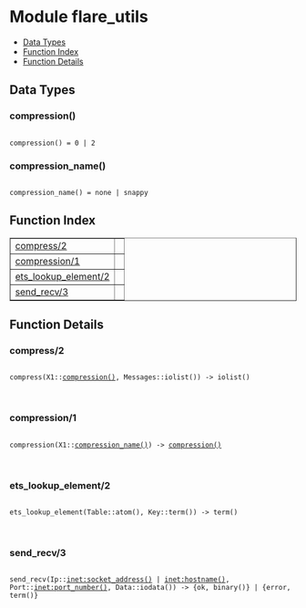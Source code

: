 

# Module flare_utils #
* [Data Types](#types)
* [Function Index](#index)
* [Function Details](#functions)

<a name="types"></a>

## Data Types ##




### <a name="type-compression">compression()</a> ###


<pre><code>
compression() = 0 | 2
</code></pre>




### <a name="type-compression_name">compression_name()</a> ###


<pre><code>
compression_name() = none | snappy
</code></pre>

<a name="index"></a>

## Function Index ##


<table width="100%" border="1" cellspacing="0" cellpadding="2" summary="function index"><tr><td valign="top"><a href="#compress-2">compress/2</a></td><td></td></tr><tr><td valign="top"><a href="#compression-1">compression/1</a></td><td></td></tr><tr><td valign="top"><a href="#ets_lookup_element-2">ets_lookup_element/2</a></td><td></td></tr><tr><td valign="top"><a href="#send_recv-3">send_recv/3</a></td><td></td></tr></table>


<a name="functions"></a>

## Function Details ##

<a name="compress-2"></a>

### compress/2 ###

<pre><code>
compress(X1::<a href="#type-compression">compression()</a>, Messages::iolist()) -&gt; iolist()
</code></pre>
<br />

<a name="compression-1"></a>

### compression/1 ###

<pre><code>
compression(X1::<a href="#type-compression_name">compression_name()</a>) -&gt; <a href="#type-compression">compression()</a>
</code></pre>
<br />

<a name="ets_lookup_element-2"></a>

### ets_lookup_element/2 ###

<pre><code>
ets_lookup_element(Table::atom(), Key::term()) -&gt; term()
</code></pre>
<br />

<a name="send_recv-3"></a>

### send_recv/3 ###

<pre><code>
send_recv(Ip::<a href="inet.md#type-socket_address">inet:socket_address()</a> | <a href="inet.md#type-hostname">inet:hostname()</a>, Port::<a href="inet.md#type-port_number">inet:port_number()</a>, Data::iodata()) -&gt; {ok, binary()} | {error, term()}
</code></pre>
<br />

